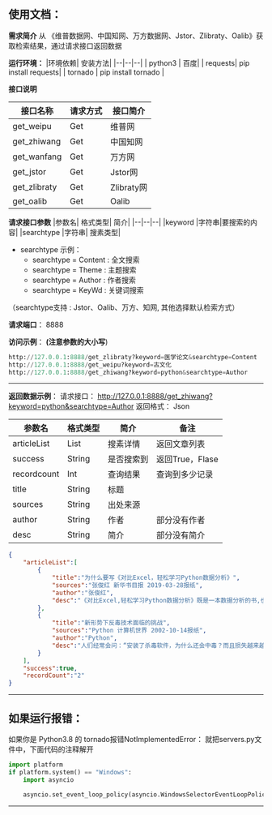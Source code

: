 ﻿## 使用文档：
**需求简介**
从 《维普数据网、中国知网、万方数据网、Jstor、Zlibraty、Oalib》获取检索结果，通过请求接口返回数据


**运行环境：** 
|环境依赖| 安装方法|
|--|--|--|
| python3 |  百度|
| requests|  pip install requests|
| tornado  | pip install tornado   |





**接口说明**

|接口名称|  请求方式| 接口简介|
|--|--|--|
| get_weipu | Get  | 维普网    |
| get_zhiwang| Get   |    中国知网      |
| get_wanfang| Get   |万方网|
| get_jstor|Get    |   Jstor网   |
| get_zlibraty|Get    |  Zlibraty网    |
| get_oalib|Get    |  Oalib  |


**请求接口参数**
|参数名|  格式类型| 简介|
|--|--|--|
|keyword |字符串|要搜索的内容|
|searchtype |字符串| 搜素类型|
- searchtype 示例：  
	- searchtype = Content : 全文搜索  
	- searchtype = Theme : 主题搜索   
	- searchtype = Author : 作者搜索   
	- searchtype = KeyWd : 关键词搜索

（searchtype支持 : Jstor、Oalib、万方、知网, 其他选择默认检索方式）


**请求端口**： 8888

**访问示例**：  **(注意参数的大小写**)
```python
http://127.0.0.1:8888/get_zlibraty?keyword=医学论文&searchtype=Content
http://127.0.0.1:8888/get_weipu?keyword=古文化
http://127.0.0.1:8888/get_zhiwang?keyword=python&searchtype=Author
```

---

**返回数据示例**：
请求接口： http://127.0.0.1:8888/get_zhiwang?keyword=python&searchtype=Author
返回格式： Json

|参数名|  格式类型| 简介|备注|
|--|--|--|--|
|articleList|List|搜素详情|     返回文章列表      |
|success|String| 是否搜索到|   返回True，Flase   |
|recordcount| Int| 查询结果| 查询到多少记录|
 |title| String| 标题| |
 |sources| String| 出处来源| |
 |author| String| 作者|部分没有作者 |
 |desc| String| 简介| 部分没有简介|
```json
{
    "articleList":[
        {
            "title":"为什么要写《对比Excel，轻松学习Python数据分析》",
            "sources":"张俊红 新华书目报 2019-03-28报纸",
            "author":"张俊红",
            "desc":"《对比Excel,轻松学习Python数据分析》既是一本数据分析的书,也是一本Excel数据分析的书,同时还是一本Python数据分析的书。在互联网上,无论是搜索数据分析,还是搜索Excel数据分析,亦或是搜索Python数据分析,我们都可..."
        },
        {
            "title":"新形势下反毒技术面临的挑战",
            "sources":"Python 计算机世界 2002-10-14报纸",
            "author":"Python",
            "desc":"人们经常会问：“安装了杀毒软件，为什么还会中毒？而且损失越来越大？”这个现实问题给炒作得热火朝天的“病毒经济”当头一棒！探讨预防病毒的方法应该从病毒发展趋势、技术面临的挑战来冷静分析。 $$一、病毒未来..."
        }
    ],
    "success":true,
    "recordCount":"2"
}
```

---
## 如果运行报错：
如果你是 Python3.8 的 tornado报错NotImplementedError：
就把servers.py文件中，下面代码的注释解开
```python
import platform 
if platform.system() == "Windows":
    import asyncio

    asyncio.set_event_loop_policy(asyncio.WindowsSelectorEventLoopPolicy())
```

---
